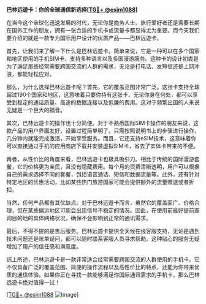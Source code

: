 **巴林远遊卡：你的全球通信新选择[[TG💪+ @esim1088](https://t.me/s/esim1088)]**

在当今这个全球化迅速发展的时代，无论你是商务人士、旅行爱好者还是需要长期在国外工作的朋友，拥有一张合适的手机卡或流量卡都显得尤为重要。而今天我们要介绍的就是一款专为国际用户设计的优质产品——巴林远遊卡。

首先，让我们来了解一下什么是巴林远遊卡。简单来说，它是一种可以在多个国家和地区使用的手机SIM卡，支持多种语言以及多国漫游服务。这种卡的设计初衷是为了满足那些经常需要跨国交流的人群的需求，无论是打电话、发短信还是上网冲浪，都能轻松应对。

那么，为什么选择巴林远遊卡呢？首先，它的覆盖范围非常广泛。这张卡支持全球超过190个国家和地区，这意味着只要你持有这张卡，无论你身在何处，都可以享受到稳定的通话质量、高速的数据连接以及低廉的费用。这对于频繁出国的人来说无疑是一个巨大的福音。

其次，巴林远遊卡的操作也十分简便。对于不熟悉国际SIM卡操作的朋友来说，这款产品的用户界面友好，设置过程简单明了。只需按照说明书上的步骤进行操作，几分钟内就能完成激活，开始享受服务。而且，它还支持eSIM技术，这意味着你可以直接通过手机的应用商店下载并安装虚拟SIM卡，省去了实体卡带来的不便。

再者，从性价比的角度来看，巴林远遊卡也极具吸引力。相比于传统的国际漫游套餐，它的价格更为亲民，且没有隐藏费用。每个月的资费清晰透明，用户可以根据自己的需求选择不同的套餐，包括语音通话、短信和数据流量等。此外，还有针对特定地区的优惠活动，比如某些热门旅游国家可能会提供额外的流量赠送或者折扣。

当然，任何产品都有其优缺点。对于巴林远遊卡而言，虽然它的覆盖面广、价格合理，但在某些偏远地区可能会出现信号不稳定的情况。因此，在使用前最好提前查询目的地的具体网络状况，确保不会影响到正常的通讯需求。

最后，不得不提的是售后服务。巴林远遊卡提供全天候在线客服支持，无论是遇到技术问题还是账单疑问，都可以随时联系客服人员寻求帮助。这种贴心的服务无疑增加了用户的信任感和满意度。

综上所述，巴林远遊卡是一款非常适合经常需要跨国交流的人群使用的手机卡。它不仅具备广泛的覆盖范围、简便的操作流程以及高性价比的特点，还能为你带来优质的通信体验。如果你正在寻找一款能够满足你国际通讯需求的手机卡，那么巴林远遊卡绝对值得一试！

[[TG💪+ @esim1088](https://t.me/s/esim1088) ![Image](https://i.postimg.cc/4NQfJmqS/Snipaste-2025-05-13-00-14-12.png)]
